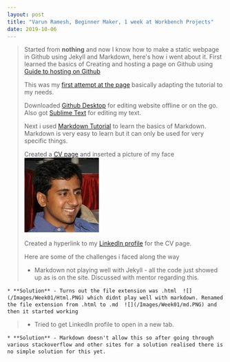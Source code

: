```yaml
---
layout: post
title: "Varun Ramesh, Beginner Maker, 1 week at Workbench Projects"
date: 2019-10-06
---
```


> Started from **nothing** and now I know how to make a static webpage in Github using Jekyll and Markdown, here's how i went about it.
> First learned the basics of Creating and hosting a page on Github using [Guide to hosting on Github](http://jmcglone.com/guides/github-pages/)
>
>This was my [first attempt at the page](https://varunversion1.github.io) basically adapting the tutorial to my needs.
>
>Downloaded [Github Desktop](https://desktop.github.com) for editing website offline or on the go. Also got [Sublime Text](https://www.sublimetext.com) for editing my text.
>
> Next i used [Markdown Tutorial](https://www.markdowntutorial.com/) to learn the basics of Markdown. Markdown is very easy to learn but it can only be used for very specific things.
> 
> Created a [CV page](https://varunversion1.github.io/cv/) and inserted a picture of my face 
>![](/Images/Week01/Face.jpg)
>
>Created a hyperlink to my [LinkedIn profile](https://www.linkedin.com/in/varun-ramesh-4a278059/) for the CV page.
>
> Here are some of the challenges i faced along the way
>
> * Markdown not playing well with Jekyll - all the code just showed up as is on the site. Discussed with mentor regarding this.
>
    * **Solution** - Turns out the file extension was .html  ![](/Images/Week01/Html.PNG) which didnt play well with markdown. Renamed the file extension from .html to .md  ![](/Images/Week01/md.PNG) and then it started working
>
> * Tried to get LinkedIn profile to open in a new tab.
>
    * **Solution** - Markdown doesn't allow this so after going through various stackoverflow and other sites for a solution realised there is no simple solution for this yet. 
 